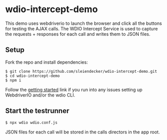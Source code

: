 # wdio-intercept-demo
This demo uses webdriverio to launch the browser and click all the buttons for testing the AJAX calls. The WDIO Intercept Service is used to capture the requests + responses for each call and writes them to JSON files.

## Setup
Fork the repo and install dependencies:
```unix
$ git clone https://github.com/sleiendecker/wdio-intercept-demo.git
$ cd wdio-intercept-demo
$ npm i
```

Follow the [getting started](https://webdriver.io/docs/gettingstarted.html) link if you run into any issues setting up WebdriverIO and/or the wdio CLI.

## Start the testrunner
```unix
$ npx wdio wdio.conf.js
```

JSON files for each call will be stored in the calls directors in the app root.